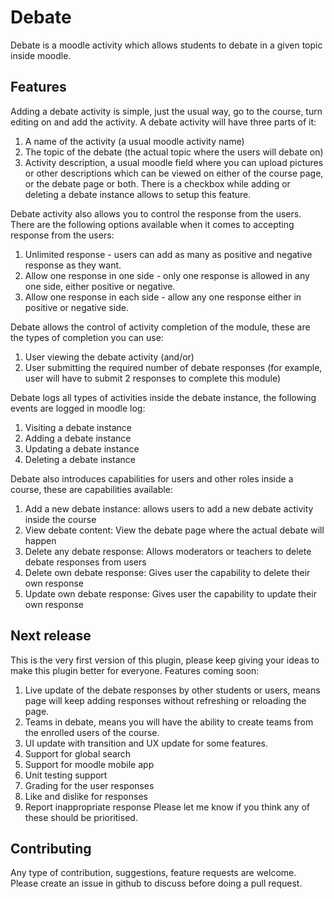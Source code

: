 # Debate #

Debate is a moodle activity which allows students to debate in a given topic inside moodle.


## Features ##

Adding a debate activity is simple, just the usual way, go to the course, turn editing on
and add the activity.
A debate activity will have three parts of it:
1. A name of the activity (a usual moodle activity name)
2. The topic of the debate (the actual topic where the users will debate on)
3. Activity description, a usual moodle field where you can upload pictures or other descriptions which can be viewed
on either of the course page, or the debate page or both. There is a checkbox while adding or deleting a debate
instance allows to setup this feature.   

Debate activity also allows you to control the response from the users. There are the following
options available when it comes to accepting response from the users:
1. Unlimited response - users can add as many as positive and negative response as they 
want.
2. Allow one response in one side - only one response is allowed in any one side,
either positive or negative.
3. Allow one response in each side - allow any one response either in positive or 
negative side.
   
Debate allows the control of activity completion of the module, these are the types of completion you can use:
1. User viewing the debate activity (and/or) 
2. User submitting the required number of debate responses (for example, user will have to submit 2 responses to complete this module)

Debate logs all types of activities inside the debate instance, the following events are logged in moodle log:
1. Visiting a debate instance
2. Adding a debate instance
3. Updating a debate instance
4. Deleting a debate instance

Debate also introduces capabilities for users and other roles inside a course, these are capabilities available:
1. Add a new debate instance: allows users to add a new debate activity inside the course
2. View debate content: View the debate page where the actual debate will happen
3. Delete any debate response: Allows moderators or teachers to delete debate responses from users
4. Delete own debate response: Gives user the capability to delete their own response
5. Update own debate response: Gives user the capability to update their own response


## Next release ##
This is the very first version of this plugin, please keep giving your ideas to make this
plugin better for everyone. Features coming soon:
1. Live update of the debate responses by other students or users, means page will keep 
adding responses without refreshing or reloading the page.
2. Teams in debate, means you will have the ability to create teams from the 
enrolled users of the course.
3. UI update with transition and UX update for some features.
4. Support for global search
5. Support for moodle mobile app
6. Unit testing support
7. Grading for the user responses
8. Like and dislike for responses
9. Report inappropriate response
Please let me know if you think any of these should be prioritised.


## Contributing ##
Any type of contribution, suggestions, feature requests are welcome. 
Please create an issue in github to discuss before doing a pull request.
   
